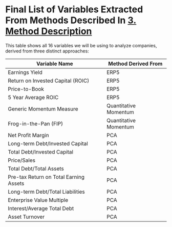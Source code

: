 # Final List of Variables Extracted From Methods Described In [3. Method Description](https://github.com/jasur-rasulov/Algorithmic-Investing/blob/master/3.%20Method%20Description.md)

This table shows all 16 variables we will be using to analyze companies, derived from three distinct approaches:

| Variable Name | Method Derived From |
| ------------- | ------------------- |
| Earnings Yield | ERP5 |
| Return on Invested Capital (ROIC) | ERP5 |
| Price-to-Book | ERP5 |
| 5 Year Average ROIC | ERP5 |
| Generic Momentum Measure | Quantitative Momentum |
| Frog-in-the-Pan (FIP) | Quantitative Momentum |
| Net Profit Margin | PCA |
| Long-term Debt/Invested Capital | PCA |
| Total Debt/Invested Capital | PCA |
| Price/Sales | PCA |
| Total Debt/Total Assets | PCA |
| Pre-tax Return on Total Earning Assets | PCA |
| Long-term Debt/Total Liabilities | PCA |
| Enterprise Value Multiple | PCA |
| Interest/Average Total Debt | PCA |
| Asset Turnover | PCA |
